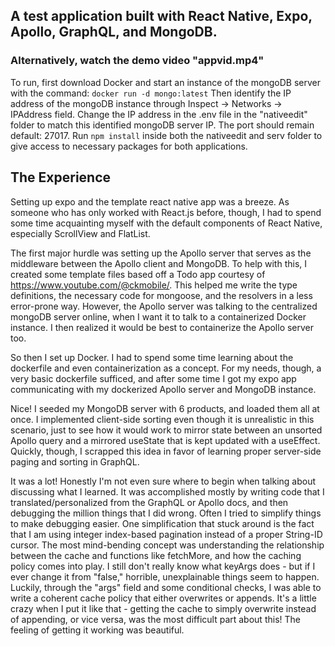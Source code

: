 ## A test application built with React Native, Expo, Apollo, GraphQL, and MongoDB.

### Alternatively, watch the demo video "appvid.mp4"

To run, first download Docker and start an instance of the mongoDB server with the command:
`docker run -d mongo:latest`
Then identify the IP address of the mongoDB instance through Inspect -> Networks -> IPAddress field. Change the IP address in the .env file in the "nativeedit" folder to match this identified mongoDB server IP. The port should remain default: 27017.
Run `npm install` inside both the nativeedit and serv folder to give access to necessary packages for both applications.

## The Experience

Setting up expo and the template react native app was a breeze. As someone who has only worked with React.js before, though, I had to spend some time acquainting myself with the default components of React Native, especially ScrollView and FlatList.

The first major hurdle was setting up the Apollo server that serves as the middleware between the Apollo client and MongoDB. To help with this, I created some template files based off a Todo app courtesy of https://www.youtube.com/@ckmobile/. This helped me write the type definitions, the necessary code for mongoose, and the resolvers in a less error-prone way. However, the Apollo server was talking to the centralized mongoDB server online, when I want it to talk to a containerized Docker instance. I then realized it would be best to containerize the Apollo server too.

So then I set up Docker. I had to spend some time learning about the dockerfile and even containerization as a concept. For my needs, though, a very basic dockerfile sufficed, and after some time I got my expo app communicating with my dockerized Apollo server and MongoDB instance.

Nice! I seeded my MongoDB server with 6 products, and loaded them all at once. I implemented client-side sorting even though it is unrealistic in this scenario, just to see how it would work to mirror state between an unsorted Apollo query and a mirrored useState that is kept updated with a useEffect. Quickly, though, I scrapped this idea in favor of learning proper server-side paging and sorting in GraphQL.

It was a lot! Honestly I'm not even sure where to begin when talking about discussing what I learned. It was accomplished mostly by writing code that I translated/personalized from the GraphQL or Apollo docs, and then debugging the million things that I did wrong. Often I tried to simplify things to make debugging easier. One simplification that stuck around is the fact that I am using integer index-based pagination instead of a proper String-ID cursor. The most mind-bending concept was understanding the relationship between the cache and functions like fetchMore, and how the caching policy comes into play. I still don't really know what keyArgs does - but if I ever change it from "false," horrible, unexplainable things seem to happen. Luckily, through the "args" field and some conditional checks, I was able to write a coherent cache policy that either overwrites or appends. It's a little crazy when I put it like that - getting the cache to simply overwrite instead of appending, or vice versa, was the most difficult part about this! The feeling of getting it working was beautiful.
